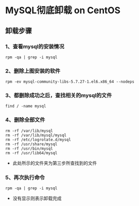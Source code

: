 # MySQL彻底卸载 on CentOS

## 卸载步骤

### 1、查看mysql的安装情况

```
rpm -qa | grep -i mysql
```



### 2、删除上图安装的软件

```
rpm -ev mysql-community-libs-5.7.27-1.el6.x86_64 --nodeps
```



### 3、都删除成功之后，查找相关的mysql的文件

```
find / -name mysql
```



### 4、删除全部文件

```
rm -rf /var/lib/mysql
rm -rf /var/lib/mysql/mysql
rm -rf /etc/logrotate.d/mysql
rm -rf /usr/share/mysql
rm -rf /usr/bin/mysql
rm -rf /usr/lib64/mysql
```

- 此处所示的文件夹为第三步所查找到的文件

    

### 5、再次执行命令

```shell
rpm -qa | grep -i mysql
```

- 没有显示则表示卸载完成